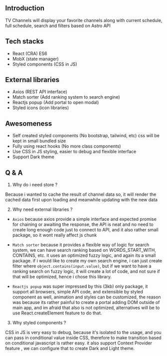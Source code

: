 ## Introduction

TV Channels will display your favorite channels along with current schedule, full schedule, search and filters based on Astro API

## Tech stacks

-   React (CRA) ES6
-   MobX (state manager)
-   Styled components (CSS in JS)

## External libraries

-   Axios (REST API interface)
-   Match sorter (Add ranking system to search engine)
-   Reactjs popup (Add portal to open modal)
-   Styled icons (icon libraries)

## Awesomeness

-   Self created styled components (No bootstrap, tailwind, etc) css will be kept in small bundled size
-   Fully using react hooks (No more class components)
-   Use CSS in JS styling, easier to debug and flexible interface
-   Support Dark theme

## Q & A

1. Why do i need store ?

Because i wanted to cache the result of channel data
so, it will render the cached data first upon loading
and meanwhile updating with the new data

2. Why need external libraries ?

-   `Axios` because axios provide a simple interface and expected promise for chaining or awaiting the response, the API is neat and no need to create long enough code just to connect to API, and it also rather small package, so it wont really affect js chunk

-   `Match sorter` because it provides a flexible way of logic for search system, we can have search ranking based on WORDS_START_WITH, CONTAINS, etc. it uses an optimized fuzzy logic, and again its a small package. if i would like to create my own search engine, i can just create filter where `object.contains(input.value)`, but if we want to have a ranking search on fuzzy logic, it will create a lot of code, and not sure if that will be optimized, hence i chose this library.

-   `Reactjs popup` was super impressed by this (3kb) only package, it support all browsers, simple API code, and extensible by styled component as well, animation and styles can be customized, the reason was because its rather painful to create a portal adding DOM outside of main app, and im afraid that also is not optimized, alternatives will be to use React.createElement feature to do that.

3. Why styled components ?

CSS in JS is very easy to debug, because it's isolated to the usage, and you can pass in conditional value inside CSS, therefore to make transition based on conditional javascript is rather easy. it also support Context Provider feature , we can configure that to create Dark and Light theme.
